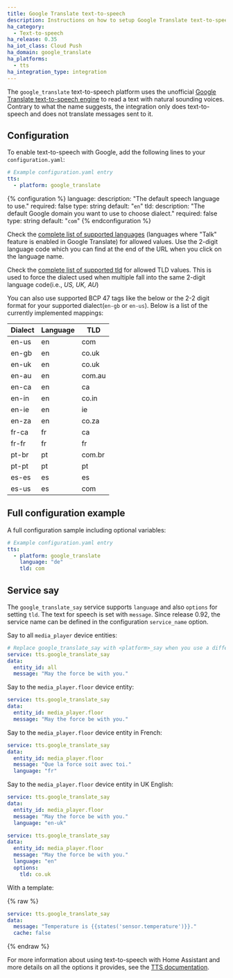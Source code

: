 ```yaml
---
title: Google Translate text-to-speech
description: Instructions on how to setup Google Translate text-to-speech with Home Assistant.
ha_category:
  - Text-to-speech
ha_release: 0.35
ha_iot_class: Cloud Push
ha_domain: google_translate
ha_platforms:
  - tts
ha_integration_type: integration
---
```


The `google_translate` text-to-speech platform uses the unofficial [Google Translate text-to-speech engine](https://translate.google.com/) to read a text with natural sounding voices. Contrary to what the name suggests, the integration only does text-to-speech and does not translate messages sent to it.

## Configuration

To enable text-to-speech with Google, add the following lines to your `configuration.yaml`:

```yaml
# Example configuration.yaml entry
tts:
  - platform: google_translate
```

{% configuration %}
language:
  description: "The default speech language to use."
  required: false
  type: string
  default: "`en`"
tld:
  description: "The default Google domain you want to use to choose dialect."
  required: false
  type: string
  default: "`com`"
{% endconfiguration %}

Check the [complete list of supported languages](https://cloud.google.com/translate/docs/languages) (languages where "Talk" feature is enabled in Google Translate) for allowed values.
Use the 2-digit language code which you can find at the end of the URL when you click on the language name. 

Check the [complete list of supported tld](https://www.google.com/supported_domains) for allowed TLD values. This is used to force the dialect used when multiple fall into the same 2-digit language code(i.e., *US, UK, AU*)

You can also use supported BCP 47 tags like the below or the 2-2 digit format for your supported dialect(`en-gb` or `en-us`). Below is a list of the currently implemented mappings:

| Dialect | Language | TLD |
|---------|----------|-----|
|en-us|en|com|
|en-gb|en|co.uk|
|en-uk|en|co.uk|
|en-au|en|com.au|
|en-ca|en|ca|
|en-in|en|co.in|
|en-ie|en|ie|
|en-za|en|co.za|
|fr-ca|fr|ca|
|fr-fr|fr|fr|
|pt-br|pt|com.br|
|pt-pt|pt|pt|
|es-es|es|es|
|es-us|es|com|


## Full configuration example

A full configuration sample including optional variables:

```yaml
# Example configuration.yaml entry
tts:
  - platform: google_translate
    language: "de"
    tld: com
```

## Service say

The `google_translate_say` service supports `language` and also `options` for setting `tld`. The text for speech is set with `message`. Since release 0.92, the service name can be defined in the configuration `service_name` option.

Say to all `media_player` device entities:

```yaml
# Replace google_translate_say with <platform>_say when you use a different platform.
service: tts.google_translate_say
data:
  entity_id: all
  message: "May the force be with you."
```

Say to the `media_player.floor` device entity:

```yaml
service: tts.google_translate_say
data:
  entity_id: media_player.floor
  message: "May the force be with you."
```

Say to the `media_player.floor` device entity in French:

```yaml
service: tts.google_translate_say
data:
  entity_id: media_player.floor
  message: "Que la force soit avec toi."
  language: "fr"
```

Say to the `media_player.floor` device entity in UK English:

```yaml
service: tts.google_translate_say
data:
  entity_id: media_player.floor
  message: "May the force be with you."
  language: "en-uk"
```

```yaml
service: tts.google_translate_say
data:
  entity_id: media_player.floor
  message: "May the force be with you."
  language: "en"
  options:
    tld: co.uk  
```

With a template:

{% raw %}

```yaml
service: tts.google_translate_say
data:
  message: "Temperature is {{states('sensor.temperature')}}."
  cache: false
```

{% endraw %}

For more information about using text-to-speech with Home Assistant and more details on all the options it provides, see the [TTS documentation](/integrations/tts/).
